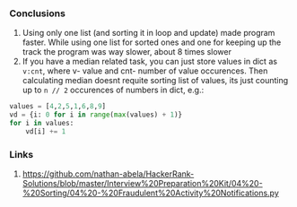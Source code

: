 ### Conclusions 
1. Using only one list (and sorting it in loop and update) made program faster. 
While using one list for sorted ones and one for keeping up the track the program 
was way slower, about 8 times slower
2. If you have a median related task, you can just store values in dict as `v:cnt`, 
where v- value and cnt- number of value occurences. Then calculating median doesnt 
requite sorting list of values, its just counting up to `n // 2` occurences of numbers
in dict, e.g.:
```python
values = [4,2,5,1,6,8,9]
vd = {i: 0 for i in range(max(values) + 1)}
for i in values:
    vd[i] += 1
``` 
### Links
1. https://github.com/nathan-abela/HackerRank-Solutions/blob/master/Interview%20Preparation%20Kit/04%20-%20Sorting/04%20-%20Fraudulent%20Activity%20Notifications.py
